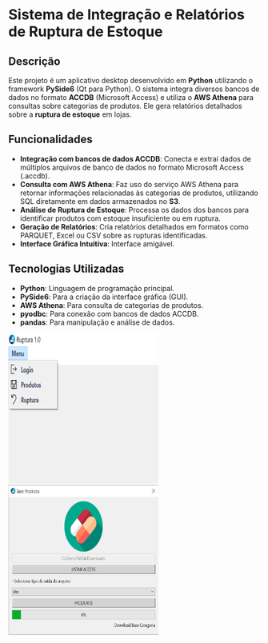 # Sistema de Integração e Relatórios de Ruptura de Estoque

## Descrição

Este projeto é um aplicativo desktop desenvolvido em **Python** utilizando o framework **PySide6** (Qt para Python). O sistema integra diversos bancos de dados no formato **ACCDB** (Microsoft Access) e utiliza o **AWS Athena** para consultas sobre categorias de produtos. Ele gera relatórios detalhados sobre a **ruptura de estoque** em lojas.

## Funcionalidades

- **Integração com bancos de dados ACCDB**: Conecta e extrai dados de múltiplos arquivos de banco de dados no formato Microsoft Access (.accdb).
- **Consulta com AWS Athena**: Faz uso do serviço AWS Athena para retornar informações relacionadas às categorias de produtos, utilizando SQL diretamente em dados armazenados no **S3**.
- **Análise de Ruptura de Estoque**: Processa os dados dos bancos para identificar produtos com estoque insuficiente ou em ruptura.
- **Geração de Relatórios**: Cria relatórios detalhados em formatos como PARQUET, Excel ou CSV sobre as rupturas identificadas.
- **Interface Gráfica Intuitiva**: Interface amigável.

## Tecnologias Utilizadas

- **Python**: Linguagem de programação principal.
- **PySide6**: Para a criação da interface gráfica (GUI).
- **AWS Athena**: Para consulta de categorias de produtos.
- **pyodbc**: Para conexão com bancos de dados ACCDB.
- **pandas**: Para manipulação e análise de dados.

<img src="img/menu.png" alt="Interface do Sistema" style="width: 300px; height: 300px;" />
<img src="img/produtos_tela.png" alt="Interface do Sistema" style="width: 300px; height: 300px;" />